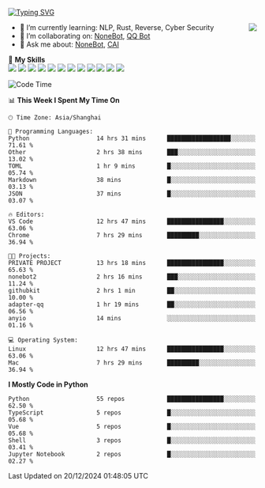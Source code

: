 [![Typing SVG](https://readme-typing-svg.herokuapp.com?size=25&duration=2500&color=8C43EA&vCenter=true&width=200&height=40&lines=Hi+there+%F0%9F%91%8B%F0%9F%8F%BB;I'm+yanyongyu)](https://git.io/typing-svg)

<a href="#">
  <img align="right" src="https://github-readme-stats.vercel.app/api?username=yanyongyu&count_private=true&show_icons=true&bg_color=15,f2f7fd,E0EAFC" />
</a>

- 🌱 I’m currently learning: NLP, Rust, Reverse, Cyber Security
- 👯 I’m collaborating on: [NoneBot](https://github.com/nonebot), [QQ Bot](https://github.com/Mrs4s/go-cqhttp)
- 💬 Ask me about: [NoneBot](https://github.com/nonebot), [CAI](https://github.com/cscs181/CAI)

🌟 **My Skills**  
![](https://img.shields.io/badge/-Python-3e74a2?style=flat-square&logo=Python&logoColor=fff)
![](https://img.shields.io/badge/-TypeScript-3178C6?style=flat-square&logo=TypeScript&logoColor=fff)
![](https://img.shields.io/badge/-Vue-4fc08d?style=flat-square&logo=Vue.js&logoColor=fff)
![](https://img.shields.io/badge/-React-2d98ce?style=flat-square&logo=React&logoColor=fff)
![](https://img.shields.io/badge/-FastAPI-009688?style=flat-square&logo=FastAPI&logoColor=fff)
![](https://img.shields.io/badge/-Linux-000000?style=flat-square&logo=Linux&logoColor=fff)
![](https://img.shields.io/badge/-Docker-2496ED?style=flat-square&logo=Docker&logoColor=fff)
![](https://img.shields.io/badge/-Kubernetes-326CE5?style=flat-square&logo=Kubernetes&logoColor=fff)
![](https://img.shields.io/badge/-GitHub%20Actions-2088FF?style=flat-square&logo=GitHubActions&logoColor=fff)
![](https://img.shields.io/badge/-PostgreSQL-4169E1?style=flat-square&logo=PostgreSQL&logoColor=fff)
![](https://img.shields.io/badge/-Redis-DC382D?style=flat-square&logo=Redis&logoColor=fff)
![](https://img.shields.io/badge/-MongoDB-47A248?style=flat-square&logo=MongoDB&logoColor=fff)

<!--START_SECTION:waka-->
![Code Time](http://img.shields.io/badge/Code%20Time-7%2C023%20hrs%2046%20mins-blue)

📊 **This Week I Spent My Time On** 

```text
🕑︎ Time Zone: Asia/Shanghai

💬 Programming Languages: 
Python                   14 hrs 31 mins      ██████████████████░░░░░░░   71.61 % 
Other                    2 hrs 38 mins       ███░░░░░░░░░░░░░░░░░░░░░░   13.02 % 
TOML                     1 hr 9 mins         █░░░░░░░░░░░░░░░░░░░░░░░░   05.74 % 
Markdown                 38 mins             █░░░░░░░░░░░░░░░░░░░░░░░░   03.13 % 
JSON                     37 mins             █░░░░░░░░░░░░░░░░░░░░░░░░   03.07 % 

🔥 Editors: 
VS Code                  12 hrs 47 mins      ████████████████░░░░░░░░░   63.06 % 
Chrome                   7 hrs 29 mins       █████████░░░░░░░░░░░░░░░░   36.94 % 

🐱‍💻 Projects: 
PRIVATE PROJECT          13 hrs 18 mins      ████████████████░░░░░░░░░   65.63 % 
nonebot2                 2 hrs 16 mins       ███░░░░░░░░░░░░░░░░░░░░░░   11.24 % 
githubkit                2 hrs 1 min         ██░░░░░░░░░░░░░░░░░░░░░░░   10.00 % 
adapter-qq               1 hr 19 mins        ██░░░░░░░░░░░░░░░░░░░░░░░   06.56 % 
anyio                    14 mins             ░░░░░░░░░░░░░░░░░░░░░░░░░   01.16 % 

💻 Operating System: 
Linux                    12 hrs 47 mins      ████████████████░░░░░░░░░   63.06 % 
Mac                      7 hrs 29 mins       █████████░░░░░░░░░░░░░░░░   36.94 % 
```

**I Mostly Code in Python** 

```text
Python                   55 repos            ████████████████░░░░░░░░░   62.50 % 
TypeScript               5 repos             █░░░░░░░░░░░░░░░░░░░░░░░░   05.68 % 
Vue                      5 repos             █░░░░░░░░░░░░░░░░░░░░░░░░   05.68 % 
Shell                    3 repos             █░░░░░░░░░░░░░░░░░░░░░░░░   03.41 % 
Jupyter Notebook         2 repos             █░░░░░░░░░░░░░░░░░░░░░░░░   02.27 % 
```




 Last Updated on 20/12/2024 01:48:05 UTC
<!--END_SECTION:waka-->
